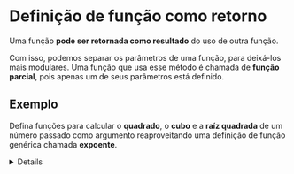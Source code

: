 # Definição de função como retorno

Uma função **pode ser retornada como resultado** do uso de outra função.

Com isso, podemos separar os parâmetros de uma função, para deixá-los mais modulares. Uma função que usa esse método é chamada de **função parcial**, pois apenas um de seus parâmetros está definido.

## Exemplo

Defina funções para calcular o **quadrado**, o **cubo** e a **raíz quadrada** de um número passado como argumento reaproveitando uma definição de função genérica chamada **expoente**.

<details>
***Programa em JavaScript***

```javascript
// (e) é uma função, (base) é outra função.
const expoente = (e) => (base) => base ** e
const quadrado = expoente(2) // Função parcial.
const cubo = expoente(2) // Função parcial.
const raizq = expoente(1/2) // Função parcial.

console.log(quadrado(10))
console.log(cubo(3))
console.log(raizq(81))
```

```
100
9
9
```
</details>
